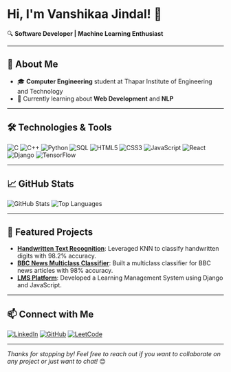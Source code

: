 # Hi, I'm Vanshikaa Jindal! 👋

🔍 **Software Developer | Machine Learning Enthusiast**

---

## 🚀 About Me

- 🎓 **Computer Engineering** student at Thapar Institute of Engineering and Technology
- 🌱 Currently learning about **Web Development** and **NLP**

---

## 🛠️ Technologies & Tools

![C](https://img.shields.io/badge/-C-A8B9CC?logo=c&logoColor=white&style=for-the-badge)
![C++](https://img.shields.io/badge/-C++-00599C?logo=cplusplus&logoColor=white&style=for-the-badge)
![Python](https://img.shields.io/badge/-Python-3776AB?logo=python&logoColor=white&style=for-the-badge)
![SQL](https://img.shields.io/badge/-SQL-4479A1?logo=postgresql&logoColor=white&style=for-the-badge)
![HTML5](https://img.shields.io/badge/-HTML5-E34F26?logo=html5&logoColor=white&style=for-the-badge)
![CSS3](https://img.shields.io/badge/-CSS3-1572B6?logo=css3&logoColor=white&style=for-the-badge)
![JavaScript](https://img.shields.io/badge/-JavaScript-F7DF1E?logo=javascript&logoColor=black&style=for-the-badge)
![React](https://img.shields.io/badge/-React-61DAFB?logo=react&logoColor=white&style=for-the-badge)
![Django](https://img.shields.io/badge/-Django-092E20?logo=django&logoColor=white&style=for-the-badge)
![TensorFlow](https://img.shields.io/badge/-TensorFlow-FF6F00?logo=tensorflow&logoColor=white&style=for-the-badge)

---

## 📈 GitHub Stats

![GitHub Stats](https://github-readme-stats.vercel.app/api?username=oneshikaa&show_icons=true&theme=radical)
![Top Languages](https://github-readme-stats.vercel.app/api/top-langs/?username=oneshikaa&layout=compact&theme=radical)

---

## 🌟 Featured Projects

- **[Handwritten Text Recognition](https://github.com/oneshikaa/Handwritten-Text-Recognition)**: Leveraged KNN to classify handwritten digits with 98.2% accuracy.
- **[BBC News Multiclass Classifier](https://github.com/oneshikaa/BBC-News-Classifier)**: Built a multiclass classifier for BBC news articles with 98% accuracy.
- **[LMS Platform](https://github.com/oneshikaa/LMS-Platform)**: Developed a Learning Management System using Django and JavaScript.

---

## 📫 Connect with Me

[![LinkedIn](https://img.shields.io/badge/-LinkedIn-0077B5?logo=linkedin&logoColor=white&style=for-the-badge)](https://www.linkedin.com/in/vanshikaa-jindal)
[![GitHub](https://img.shields.io/badge/-GitHub-181717?logo=github&logoColor=white&style=for-the-badge)](https://github.com/oneshikaa)
[![LeetCode](https://img.shields.io/badge/-LeetCode-FFA116?logo=leetcode&logoColor=white&style=for-the-badge)](https://leetcode.com/oneshikaa)

---

*Thanks for stopping by! Feel free to reach out if you want to collaborate on any project or just want to chat!* 😊
